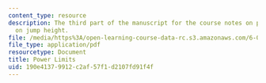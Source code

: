 ```yaml
---
content_type: resource
description: The third part of the manuscript for the course notes on power limits
  on jump height.
file: /media/https%3A/open-learning-course-data-rc.s3.amazonaws.com/6-055j-the-art-of-approximation-in-science-and-engineering-spring-2008/190e41379912c2af57f1d2107fd91f4f_feb27b.pdf
file_type: application/pdf
resourcetype: Document
title: Power Limits
uid: 190e4137-9912-c2af-57f1-d2107fd91f4f
---
```

